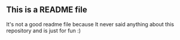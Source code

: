<h2>This is a README file</h2>
<p>It's not a good readme file because It never said anything about this repository and is just for fun :)</p>